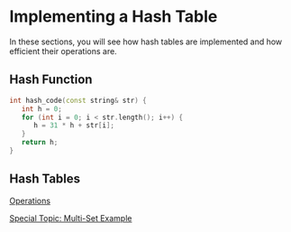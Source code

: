 # Implementing a Hash Table

In these sections, you will see how hash tables are implemented and how efficient their operations are.

## Hash Function
```cpp
int hash_code(const string& str) {
   int h = 0;
   for (int i = 0; i < str.length(); i++) {
      h = 31 * h + str[i];
   }
   return h;
}
```


## Hash Tables

[Operations](./operations)

[Special Topic: Multi-Set Example](./example_code/multi)

